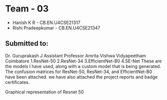 # Team - 03
 - Hanish K R - CB.EN.U4CSE21317
 - Rishi Pradeepkumar - CB.EN.U4CSE21347
## Submitted to:
Dr. Guruprakash J
Assistant Professor
Amrita Vishwa Vidyapeetham
Coimbatore
1.ResNet-50
2.ResNet-34
3.EfficientNet-B0
4.SE-Net
These are the models I have used, along with a custom model that is being generated.
The confusion matrices for ResNet-50, ResNet-34, and EfficientNet-B0 have been attached.
we have also attached the project reports and badge certificates.

Graphical representation of Resnet 50

